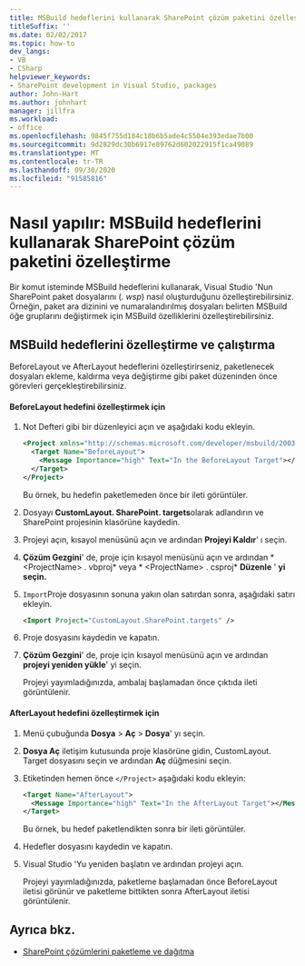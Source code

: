 ```yaml
---
title: MSBuild hedeflerini kullanarak SharePoint çözüm paketini özelleştirme
titleSuffix: ''
ms.date: 02/02/2017
ms.topic: how-to
dev_langs:
- VB
- CSharp
helpviewer_keywords:
- SharePoint development in Visual Studio, packages
author: John-Hart
ms.author: johnhart
manager: jillfra
ms.workload:
- office
ms.openlocfilehash: 9845f755d184c18b6b5ade4c5504e393edae7b00
ms.sourcegitcommit: 9d2829dc30b6917e89762d602022915f1ca49089
ms.translationtype: MT
ms.contentlocale: tr-TR
ms.lasthandoff: 09/30/2020
ms.locfileid: "91585816"
---
```

# <a name="how-to-customize-a-sharepoint-solution-package-by-using-msbuild-targets"></a>Nasıl yapılır: MSBuild hedeflerini kullanarak SharePoint çözüm paketini özelleştirme
  Bir komut isteminde MSBuild hedeflerini kullanarak, Visual Studio 'Nun SharePoint paket dosyalarını (*. wsp*) nasıl oluşturduğunu özelleştirebilirsiniz. Örneğin, paket ara dizinini ve numaralandırılmış dosyaları belirten MSBuild öğe gruplarını değiştirmek için MSBuild özelliklerini özelleştirebilirsiniz.

## <a name="customize-and-run-msbuild-targets"></a>MSBuild hedeflerini özelleştirme ve çalıştırma
 BeforeLayout ve AfterLayout hedeflerini özelleştirirseniz, paketlenecek dosyaları ekleme, kaldırma veya değiştirme gibi paket düzeninden önce görevleri gerçekleştirebilirsiniz.

#### <a name="to-customize-the-beforelayout-target"></a>BeforeLayout hedefini özelleştirmek için

1. Not Defteri gibi bir düzenleyici açın ve aşağıdaki kodu ekleyin.

   ```xml
   <Project xmlns="http://schemas.microsoft.com/developer/msbuild/2003">
     <Target Name="BeforeLayout">
       <Message Importance="high" Text="In the BeforeLayout Target"></Message>
     </Target>
   </Project>
   ```

    Bu örnek, bu hedefin paketlemeden önce bir ileti görüntüler.

2. Dosyayı **CustomLayout. SharePoint. targets**olarak adlandırın ve SharePoint projesinin klasörüne kaydedin.

3. Projeyi açın, kısayol menüsünü açın ve ardından **Projeyi Kaldır**' ı seçin.

4. **Çözüm Gezgini**' de, proje için kısayol menüsünü açın ve ardından * \<ProjectName> . vbproj* veya * \<ProjectName> . csproj* **Düzenle** ' **yi seçin.**

5. `Import`Proje dosyasının sonuna yakın olan satırdan sonra, aşağıdaki satırı ekleyin.

   ```xml
   <Import Project="CustomLayout.SharePoint.targets" />
   ```

6. Proje dosyasını kaydedin ve kapatın.

7. **Çözüm Gezgini**' de, proje için kısayol menüsünü açın ve ardından **projeyi yeniden yükle**' yi seçin.

   Projeyi yayımladığınızda, ambalaj başlamadan önce çıktıda ileti görüntülenir.

#### <a name="to-customize-the-afterlayout-target"></a>AfterLayout hedefini özelleştirmek için

1. Menü çubuğunda **Dosya**  >  **Aç**  >  **Dosya**' yı seçin.

2. **Dosya Aç** iletişim kutusunda proje klasörüne gidin, CustomLayout. Target dosyasını seçin ve ardından **Aç** düğmesini seçin.

3. Etiketinden hemen önce `</Project>` aşağıdaki kodu ekleyin:

   ```xml
   <Target Name="AfterLayout">
     <Message Importance="high" Text="In the AfterLayout Target"></Message>
   </Target>
   ```

    Bu örnek, bu hedef paketlendikten sonra bir ileti görüntüler.

4. Hedefler dosyasını kaydedin ve kapatın.

5. Visual Studio 'Yu yeniden başlatın ve ardından projeyi açın.

   Projeyi yayımladığınızda, paketleme başlamadan önce BeforeLayout iletisi görünür ve paketleme bittikten sonra AfterLayout iletisi görüntülenir.

## <a name="see-also"></a>Ayrıca bkz.
- [SharePoint çözümlerini paketleme ve dağıtma](../sharepoint/packaging-and-deploying-sharepoint-solutions.md)
